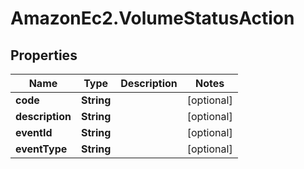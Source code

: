 # AmazonEc2.VolumeStatusAction

## Properties

Name | Type | Description | Notes
------------ | ------------- | ------------- | -------------
**code** | **String** |  | [optional] 
**description** | **String** |  | [optional] 
**eventId** | **String** |  | [optional] 
**eventType** | **String** |  | [optional] 


